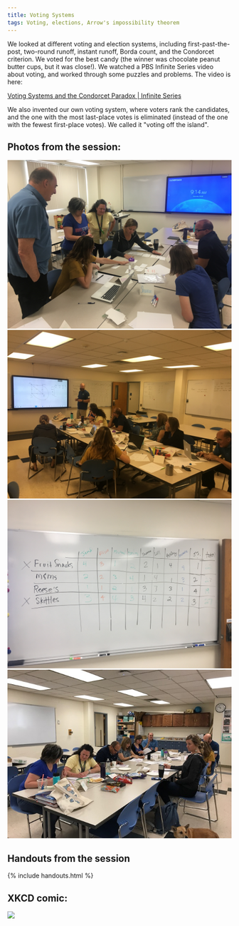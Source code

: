 ```yaml
---
title: Voting Systems
tags: Voting, elections, Arrow's impossibility theorem
---
```


We looked at different voting and election systems, including first-past-the-post,
two-round runoff, instant runoff, Borda count, and the Condorcet criterion.
We voted for the best candy (the winner was chocolate peanut butter cups, but it was close!).
We watched a PBS Infinite Series video about voting, and worked through some
puzzles and problems. The video is here:

<a href="https://www.youtube.com/watch?v=HoAnYQZrNrQ">Voting Systems and the Condorcet Paradox | Infinite Series</a>

We also invented our own voting system, where voters rank the candidates, and
the one with the most last-place votes is eliminated (instead of the one with the fewest first-place votes).
We called it "voting off the island".

## Photos from the session:
<img src="/assets/bmtc-photos/IMG_0400.JPG" />
<img src="/assets/bmtc-photos/IMG_0402.JPG" />
<img src="/assets/bmtc-photos/IMG_0403.JPG" />
<img src="/assets/bmtc-photos/IMG_1502.JPG" />

## Handouts from the session

{% include handouts.html %}


## XKCD comic:
<img src="https://xkcd.com/1844/" />

